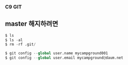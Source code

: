 ###  C9 GIT
## master 해지하려면 

```python
$ ls
$ ls -al
$ rm -rf .git/ 
```



```python
$ git config --global user.name mycampground001
$ git config --global user.email mycampground@daum.net
```

